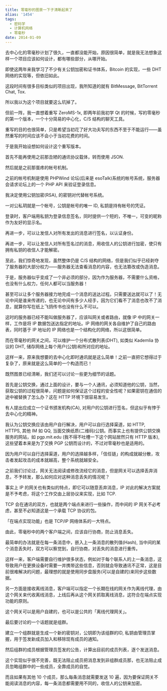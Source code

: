 ```yaml
---
title: 零毫秒的图景一下子清晰起来了
alias: '1454'
tags:
  - 密码学
  - 计算机网络
  - 零毫秒
date: 2014-01-09
---
```


去中心化的零毫秒计划了很久，一直都没能开始，原因很简单，就是我无法想象这样一个项目应该如何设计，都有哪些部分，从哪开始。

即使这两年来我学习了不少有关公钥加密和证书体系，Bitcoin 的实现，一些 DHT 网络的实现等，但依旧如此。

这段时间有很多目标类似的项目出现，我所知道的就有 BitMessage, BitTorrent Chat, Tox.

所以我以为这个项目就要这么坑掉了。

但前一阵，我一直想着重写 ZeroMS-1x, 即两年前我初学 Qt 的时候，写的零毫秒的第一个版本，一个十分简易的中心化，C/S 结构的聊天工具。

重写的目的也很简单，只是希望当初花了好大功夫写的东西不至于不能运行——虽然重写的时间应该不会小于当初花费的时间。

于是我开始设想如何设计这个重写版本。

首先不能再使用之前那丑陋的通讯协议载体，转而使用 JSON.

然后就是之前那蛋疼的帐号机制。

之前的帐号机制是使用 PHPWind 论坛(后来是 esoTalk)系统的帐号系统，服务器会请求论坛上的一个 PHP API 来验证登录信息。

我决定使用公钥加密(RSA), 的密钥对代替帐号系统。

一对公私玥就是一个帐号，公钥是帐号的唯一 ID, 私钥是持有帐号的凭证。

登录时，客户端用私钥为登录信息签名，同时提供一个短的，不唯一，可变的昵称作为友好的显示名。

再进一步，可以让发信人对所有发出的消息进行签名，以认证身份。

再进一步，可以让发信人对所有签名过的消息，用收信人的公钥进行加密，使只有拥有私钥的收信人才能解密。

至此，我们惊奇地发现，虽然整体仍是 C/S 结构的网络，但是我们似乎已经剥夺了服务器的大部分权力——服务器无法查看消息的内容，也无法篡改或伪造消息。

于是，服务器似乎变成了一个非必须的部分，因为作为服务器，不需要什么资格，也没有什么权力，任何人都可以当服务器！

甚至可以让多个服务器接力地完成一个消息的送达过程。只需要送达就可以了！无论中间是谁来传递的，也无论中间有多少人经手，因为它们看不了消息也改不了消息，就算你写在纸上飞鸽传书也没有什么不可以。

这时的服务器已经不能叫做服务器了，应该叫网关或者路由，就像 IP 中的网关一样，工作是将 IP 数据包送达指定的地址。IP 网络的网关各自维护了自己的路由表，同时基于 IP 地址的 IP 网络也是一个结构化的网络，所以这很简单。

而在零毫秒的网关之间，可以维护一个分布式散列表(DHT), 如类似 Kademlia 协议的 DHT, 储存网络上每个用户(公钥)和所对应的地址。

这样一来，原来我想要的去中心化即时通讯就是这么简单！之前一直把它想得过于复杂了，原来就是这么简单的一个构造而已！

既然图景已经清晰，我们还可以讨论一些更为细节的话题。

首先是公钥交换，通过上面的设计，要与一个人通讯，必须知道他的公钥，当然，获取公钥的过程很简单，问题是如何保证这个过程的安全性呢？如果密钥在通信的途中被替换了怎么办？这在 HTTP 环境下很容易发生。

有人提出应成立一个证书颁发机构(CA), 对用户的公钥进行签名，但这似乎有悖于去中心化的精神。

我认为公钥交换应该由用户自行解决，用户可以自行选择渠道，如 HTTP, HTTPS, 其他 IM 如 QQ, 当面交换纸质(二维码)公钥。而事实上也有提供公钥交换服务的网站，如 pgp.mit.edu (我不得不吐槽一下这个网站居然只有 HTTP 版本), 这些望着本来是为了交换 PGP 公钥而设计的，不过对零毫秒也是适用的。

因为用户可以自行选择渠道，用户的选择越多样，「信任链」的构成就越分散，攻击者发起攻击的成本就越高，整个系统就越安全。

之前我们讨论过，网关无法阅读或修改流经它的消息，但是网关可以选择丢弃消息，不予转发，那么如何应对这种消息丢失的情况呢？

事实上 IP 的网关也有类似的特点，即它可以随意丢弃消息，IP 对此的解决方案就是不予考虑，将这个工作交由上层协议来实现，比如 TCP.

TCP 会在通讯的双方，也就是两个端点来进行一些操作，而中间的 IP 网关不必考虑，甚至不必知道这是一个承载 TCP 协议的包。

「在端点实现功能」也是 TCP/IP 网络体系的一大特点。

由此，零毫秒中的两个客户端之间，应该自行协商，防止消息丢失。

最简单的办法就是在每一条消息中，嵌入上一条消息的散列值(Hash), 当中间的某个消息丢失时，双方可以察觉到，自行协商，对丢失的消息进行重传。

这样一来，客户端需要自行维护很多状态，例如对于每个联系人的上一条消息，这导致用户在更换设备时需要一并携带这些信息，否则就会导致通讯不正常，这是目前很难解决的问题，最理想的就是使用同步盘服务(可以是自建的)来同步这些数据。

另一方面是接收离线消息，客户端可以指定一个长期在线的网关作为离线代理，由这个网关来代收离线消息，上线后再从这个网关抓取离线消息，这符合在端点实现功能的原则。

这个网关可以是用户自建的，也可以是公共的「离线代理网关」。

最后要讨论的一个话题就是组群。

建立一个组群就是生成一个新的密钥对，公钥即为该组群的ID, 私钥由管理员掌握，用于签发新成员加入和移除现有成员的通知。

然后组群的成员根据管理员签发的公告，计算出目前的成员列表，逐个发送消息。

这个实现似乎很不完善，既无法阻止成员把消息发到非组群成员那，也无法阻止成员忽略组群中的一些成员，全靠成员的自觉。

而且如果有其他 10 个成员，那么每条消息就需要发送 10 遍，因为要保证网关不能阅读消息的内容，每一条消息都需要用不同的，收信人的公钥来加密。
